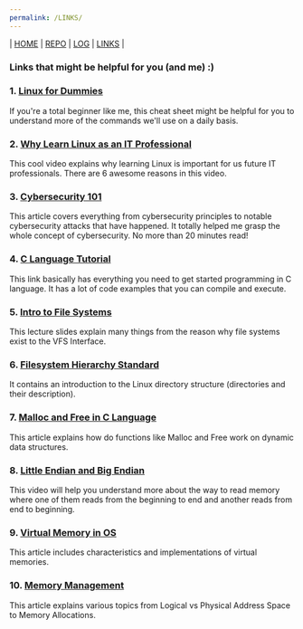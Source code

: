 ```yaml
---
permalink: /LINKS/
---
```

| [HOME](https://rakharayhan.github.io/os212/) | [REPO](https://github.com/rakharayhan/os212) | [LOG](/TXT/mylog.txt) | [LINKS]() |
### Links that might be helpful for you (and me) :)
### 1. [Linux for Dummies](https://www.dummies.com/computers/operating-systems/linux/linux-for-dummies-cheat-sheet/)
If you're a total beginner like me, this cheat sheet might be helpful for you to understand more of the commands we'll use on a daily basis.
### 2. [Why Learn Linux as an IT Professional](https://www.youtube.com/watch?v=LgD7adncEpc)
This cool video explains why learning Linux is important for us future IT professionals. There are 6 awesome reasons in this video.
### 3. [Cybersecurity 101](https://cybersecurityguide.org/resources/cybersecurity-101/)
This article covers everything from cybersecurity principles to notable cybersecurity attacks that have happened. It totally helped me grasp the whole concept of cybersecurity. No more than 20 minutes read! 
### 4. [C Language Tutorial](https://www.tutorialspoint.com/cprogramming/index.htm)
This link basically has everything you need to get started programming in C language. It has a lot of code examples that you can compile and execute. 
### 5. [Intro to File Systems](https://www.eecs.harvard.edu/~cs161/notes/intro-file-systems.pdf)
This lecture slides explain many things from the reason why file systems exist to the VFS Interface.
### 6. [Filesystem Hierarchy Standard](https://www.linuxjournal.com/content/filesystem-hierarchy-standard)
It contains an introduction to the Linux directory structure (directories and their description).
### 7. [Malloc and Free in C Language](https://computer.howstuffworks.com/c29.htm)
This article explains how do functions like Malloc and Free work on dynamic data structures. 
### 8. [Little Endian and Big Endian](https://www.youtube.com/watch?v=9Rgnl4o0Vv8)
This video will help you understand more about the way to read memory where one of them reads from the beginning to end and another reads from end to beginning.
### 9. [Virtual Memory in OS](https://www.geeksforgeeks.org/virtual-memory-in-operating-system/)
This article includes characteristics and implementations of virtual memories.
### 10. [Memory Management](https://www.geeksforgeeks.org/memory-management-in-operating-system/)
This article explains various topics from Logical vs Physical Address Space to Memory Allocations.

